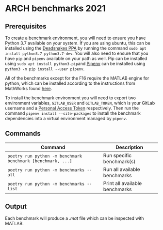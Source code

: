 
ARCH benchmarks 2021
====================

Prerequisites
-------------
To create a benchmark environment, you will need to ensure you have Python 3.7
available on your system. If you are using ubuntu, this can be installed using
the [Deadsnakes PPA](https://https://launchpad.net/~deadsnakes/+archive/ubuntu/ppa)
by running the command `sudo apt install python3.7 python3.7-dev`. You will
also need to ensure that you have `pip` and `pipenv` available on your path as
well. Pip can be installed using `sudo apt install python3-pip`and [Pipenv](https://pipenv.pypa.io/en/latest/)
can be installed using `python3 -m pip install --user pipenv`.

All of the benchmarks except for the F16 require the MATLAB engine for
python, which can be installed according to the instructions from
MathWorks found [here](https://www.mathworks.com/help/matlab/matlab_external/install-the-matlab-engine-for-python.html).

To install the benchmark environment you will need to export two environment
variables, `GITLAB_USER` and `GITLAB_TOKEN`, which is your GitLab username
and a [Personal Access Token](https://docs.gitlab.com/ee/user/profile/personal_access_tokens.html)
respectively. Then run the command `pipenv install --site-packages` to install 
the benchmark dependencies into a virtual environment managed by `pipenv`.

Commands
--------
| Command |Description |
|---------|------------|
|`poetry run python -m benchmark benchmark [benchmark, ...]` | Run specific benchmark(s) |
|`poetry run python -m benchmarks --all` | Run all available benchmarks |
|`poetry run python -m benchmarks --list`|Print all available benchmarks|

Output
------
Each benchmark will produce a _.mat_ file which can be inspected with MATLAB. 
